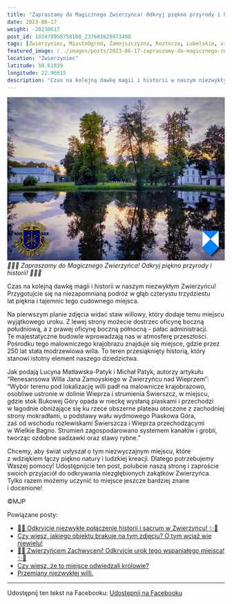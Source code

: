 ```yaml
---
title: "Zapraszamy do Magicznego Zwierzyńca! Odkryj piękno przyrody i historii!"
date: 2023-06-17
weight: -20230617
post_id: 103478058758108_237683628973498
tags: [Zwierzyniec, MiastoOgród, Zamojszczyzna, Roztocze, Lubelskie, villarestituta, turystyka, dziedzictwo, zabytki, krajobrazy, TajemnicePrzeszłości, PodróżeWczasie, MagiczneMiejsce]
featured_image: /../images/posts/2023-06-17-zapraszamy-do-magicznego-zwierzynca-odkryj-piekno-przyrody.jpg
location: "Zwierzyniec"
latitude: 50.61039
longitude: 22.96615
description: "Czas na kolejną dawkę magii i historii w naszym niezwykłym Zwierzyńcu! Przygotujcie się na niezapomnianą podróż w głąb czterystu trzydziestu lat piękn..."
---
```


![🌳🏰🦌 Zapraszamy do Magicznego Zwierzyńca! Odkryj piękno przyrody i historii! 🌳🏰🦌](/images/posts/2023-06-17-zapraszamy-do-magicznego-zwierzynca-odkryj-piekno-przyrody.jpg)
*🌳🏰🦌 Zapraszamy do Magicznego Zwierzyńca! Odkryj piękno przyrody i historii! 🌳🏰🦌*

Czas na kolejną dawkę magii i historii w naszym niezwykłym Zwierzyńcu! Przygotujcie się na niezapomnianą podróż w głąb czterystu trzydziestu lat piękna i tajemnic tego cudownego miejsca.

Na pierwszym planie zdjęcia widać staw willowy, który dodaje temu miejscu wyjątkowego uroku.
Z lewej strony możecie dostrzec oficynę boczną południową, a z prawej oficynę boczną północną - pałac administracji. Te majestatyczne budowle wprowadzają nas w atmosferę przeszłości.
Pośrodku tego malowniczego krajobrazu znajduje się miejsce, gdzie przez 250 lat stała modrzewiowa willa. To teren przesiąknięty historią, który stanowi istotny element naszego dziedzictwa.

Jak podają Lucyna Matławska-Patyk i Michał Patyk, autorzy artykułu “Renesansowa Willa Jana Zamoyskiego w Zwierzyńcu nad Wieprzem”:
“Wybór terenu pod lokalizację willi padł na malownicze krajobrazowo, osobliwe ustronie w dolinie Wieprza i strumienia Świerszcz, w miejscu, gdzie stok Bukowej Góry opada w nieckę wysłaną piaskami i przechodzi w łagodnie obniżające się ku rzece obszerne plateau otoczone z zachodniej strony mokradłami, u podstawy wału wydmowego Piaskowa Góra, zaś od wschodu rozlewiskami Świerszcza i Wieprza przechodzącymi w Wielkie Bagno. Strumień zagospodarowano systemem kanałów i grobli, tworząc ozdobne sadzawki oraz stawy rybne.”

Chcemy, aby świat usłyszał o tym niezwyczajnym miejscu, które z wdziękiem łączy piękno natury i ludzkiej kreacji. Dlatego potrzebujemy Waszej pomocy! Udostępnijcie ten post, polubcie naszą stronę i zaproście swoich przyjaciół do odkrywania niezgłębionych zakątków Zwierzyńca.
Tylko razem możemy uczynić to miejsce jeszcze bardziej znane i docenione!



©MJP

Powiązane posty:
- [🌟✨ Odkryjcie niezwykłe połączenie historii i sacrum w Zwierzyńcu! ✨🌟](/posts/-Odkryjcie-niezwykle-polaczenie-historii-i-sacrum)
- [Czy wiesz, jakiego obiektu brakuje na tym zdjęciu? O tym wciąż wie niewielu!](/posts/Czy-wiesz-jakiego-obiektu-brakuje-na-tym-zdjeciu-O-tym)
- [🌟✨ Zwierzyńcem Zachwyceni! Odkryjcie urok tego wspaniałego miejsca! ✨🌟](/posts/-Zwierzyncem-Zachwyceni-Odkryjcie-urok-tego-wspanialego)
- [Czy wiesz, że to miejsce odwiedzali królowie?](/posts/Czy-wiesz-ze-to-miejsce-odwiedzali-krolowie)
- [Przemiany niezwykłej willi.](/posts/Przemiany-niezwyklej-willi)


---

Udostępnij ten tekst na Facebooku:
[Udostępnij na Facebooku](https://www.facebook.com/sharer/sharer.php?u=https://stowarzyszeniewachniewskiej.pl/posts/-Zapraszamy-do-Magicznego-Zwierzynca-Odkryj-piekno-przyrody)

<script type="application/ld+json">
{
  "@context": "https://schema.org",
  "@type": "BlogPosting",
  "headline": "Zapraszamy do Magicznego Zwierzyńca! Odkryj piękno przyrody i historii!",
  "datePublished": "2023-06-17",
  "dateModified": "2023-06-17",
  "author": {
    "@type": "Person",
    "name": "Michał Jan Patyk"
  },
  "publisher": {
    "@type": "Organization",
    "name": "Stowarzyszenie im. Aleksandry Wachniewskiej",
    "logo": {
      "@type": "ImageObject",
      "url": "https://stowarzyszeniewachniewskiej.pl/images/logo/logo.svg"
    }
  },
  "mainEntityOfPage": {
    "@type": "WebPage",
    "@id": "https://stowarzyszeniewachniewskiej.pl/posts/zapraszamy-do-magicznego-zwierzynca-odkryj-piekno-przyrody"
  },
  "image": {
    "@type": "ImageObject",
    "url": "https://stowarzyszeniewachniewskiej.pl//images/posts/2023-06-17-zapraszamy-do-magicznego-zwierzynca-odkryj-piekno-przyrody.jpg"
  },
  "articleSection": "Dziedzictwo Kulturowe i Zabytki",
  "keywords": "[Zwierzyniec, MiastoOgród, Zamojszczyzna, Roztocze, Lubelskie, villarestituta, turystyka, dziedzictwo, zabytki, krajobrazy, TajemnicePrzeszłości, PodróżeWczasie, MagiczneMiejsce]",
  "wordCount": 226,
  "articleBody": "Czas na kolejną dawkę magii i historii w naszym niezwykłym Zwierzyńcu! Przygotujcie się na niezapomnianą podróż w głąb czterystu trzydziestu lat piękna i tajemnic tego cudownego miejsca.\n\nNa pierwszym planie zdjęcia widać staw willowy, który dodaje temu miejscu wyjątkowego uroku.\nZ lewej strony możecie dostrzec oficynę boczną południową, a z prawej oficynę boczną północną - pałac administracji. Te majestatyczne budowle wprowadzają nas w atmosferę przeszłości.\nPośrodku tego malowniczego krajobrazu znajduje się miejsce, gdzie przez 250 lat stała modrzewiowa willa. To teren przesiąknięty historią, który stanowi istotny element naszego dziedzictwa.\n\nJak podają Lucyna Matławska-Patyk i Michał Patyk, autorzy artykułu “Renesansowa Willa Jana Zamoyskiego w Zwierzyńcu nad Wieprzem”:\n“Wybór terenu pod lokalizację willi padł na malownicze krajobrazowo, osobliwe ustronie w dolinie Wieprza i strumienia Świerszcz, w miejscu, gdzie stok Bukowej Góry opada w nieckę wysłaną piaskami i przechodzi w łagodnie obniżające się ku rzece obszerne plateau otoczone z zachodniej strony mokradłami, u podstawy wału wydmowego Piaskowa Góra, zaś od wschodu rozlewiskami Świerszcza i Wieprza przechodzącymi w Wielkie Bagno. Strumień zagospodarowano systemem kanałów i grobli, tworząc ozdobne sadzawki oraz stawy rybne.”\n\nChcemy, aby świat usłyszał o tym niezwyczajnym miejscu, które z wdziękiem łączy piękno natury i ludzkiej kreacji. Dlatego potrzebujemy Waszej pomocy! Udostępnijcie ten post, polubcie naszą stronę i zaproście swoich przyjaciół do odkrywania niezgłębionych zakątków Zwierzyńca.\nTylko razem możemy uczynić to miejsce jeszcze bardziej znane i docenione!\n\n\n\n©MJP",
  "description": "Czas na kolejną dawkę magii i historii w naszym niezwykłym Zwierzyńcu! Przygotujcie się na niezapomnianą podróż w głąb czterystu trzydziestu lat piękn...",
  "copyrightHolder": {
    "@type": "Person",
    "name": "Michał Jan Patyk"
  }
}
</script>
<script type="application/ld+json">
{
  "@context": "https://schema.org",
  "@type": "BreadcrumbList",
  "itemListElement": [
    {
      "@type": "ListItem",
      "position": 1,
      "name": "Home",
      "item": "https://stowarzyszeniewachniewskiej.pl"
    },
    {
      "@type": "ListItem",
      "position": 2,
      "name": "posts",
      "item": "https://stowarzyszeniewachniewskiej.pl/posts"
    },
    {
      "@type": "ListItem",
      "position": 3,
      "name": "Zapraszamy do Magicznego Zwierzyńca! Odkryj piękno przyrody i historii!",
      "item": "https://stowarzyszeniewachniewskiej.pl/posts/zapraszamy-do-magicznego-zwierzynca-odkryj-piekno-przyrody"
    }
  ]
}
</script>
